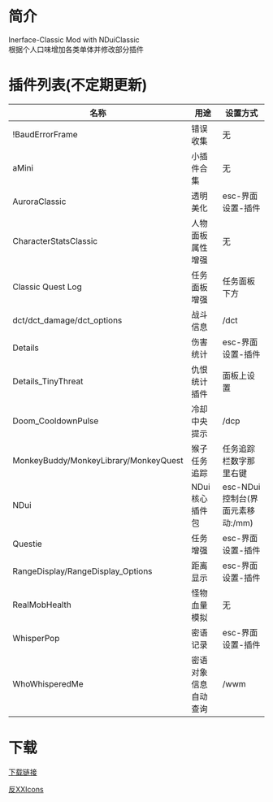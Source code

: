 # 简介
 Inerface-Classic Mod with NDuiClassic  
 根据个人口味增加各类单体并修改部分插件

# 插件列表(不定期更新)
|       名称       |       用途     |    设置方式    |
| ---------------- | ------------- | ------------- |
|!BaudErrorFrame|错误收集|无|
| aMini|小插件合集|无|
|AuroraClassic|透明美化|esc-界面设置-插件|
|CharacterStatsClassic|人物面板属性增强|无|
|Classic Quest Log|任务面板增强|任务面板下方|
|dct/dct_damage/dct_options|战斗信息|/dct|
|Details|伤害统计|esc-界面设置-插件|
|Details_TinyThreat|仇恨统计插件|面板上设置|
|Doom_CooldownPulse|冷却中央提示|/dcp|
|MonkeyBuddy/MonkeyLibrary/MonkeyQuest|猴子任务追踪|任务追踪栏数字那里右键|
|NDui|NDui核心插件包|esc-NDui控制台(界面元素移动:/mm)|
|Questie|任务增强|esc-界面设置-插件|
|RangeDisplay/RangeDisplay_Options|距离显示|esc-界面设置-插件|
|RealMobHealth|怪物血量模拟|无|
|WhisperPop|密语记录|esc-界面设置-插件|
|WhoWhisperedMe|密语对象信息自动查询|/wwm|

# 下载

[下载链接](https://github.com/msylgj/Interface-Classic/releases)

[反XXIcons](https://github.com/msylgj/Interface-Classic/releases/download/1.4.1/Icons.7z "反和谐图标,放到Interface目录下")
